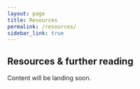 ```yaml
---
layout: page
title: Resources
permalink: /resources/
sidebar_link: true
---
```


## Resources & further reading

Content will be landing soon.


